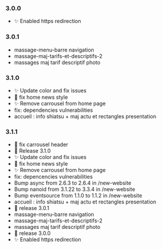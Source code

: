 
### 3.0.0
- :sparkles: Enabled https redirection

### 3.0.1
- massage-menu-barre navigation
- massage-maj-tarifs-et-descriptifs-2
- massages maj tarif descriptif photo

### 3.1.0

- :sparkles: Update color and fix issues
- :bug: fix home news style
- :sparkles: Remove carrousel from home page
- fix: dependencies vulnerabilities
- accueil : info shiatsu + maj actu et rectangles presentation 

### 3.1.1

- :bug: fix carrousel header
- :bookmark: Release 3.1.0
- :sparkles: Update color and fix issues
- :bug: fix home news style
- :sparkles: Remove carrousel from home page
- fix: depencencies vulnerabilities
- Bump async from 2.6.3 to 2.6.4 in /new-website
- Bump nanoid from 3.1.22 to 3.3.4 in /new-website
- Bump eventsource from 1.1.0 to 1.1.2 in /new-website
- accueil : info shiatsu + maj actu et rectangles presentation
- :bookmark: release 3.0.1
- massage-menu-barre navigation
- massage-maj-tarifs-et-descriptifs-2
- massages maj tarif descriptif photo
- :bookmark: release 3.0.0
- :sparkles: Enabled https redirection
